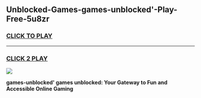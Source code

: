 
## Unblocked-Games-games-unblocked'-Play-Free-5u8zr
<h3>
<a href="https://premium76.site?title=games-unblocked'&ref=17A">CLICK TO PLAY</a></h3>
<hr>

<h3>
<a href="https://premium76.site?title=games-unblocked'&ref=17A">CLICK 2 PLAY</a>
  
</h3>

<a href="https://premium76.site?title=games-unblocked'&ref=17A"><img src="https://clearcache.store/games.png"></a>


**games-unblocked' games unblocked: Your Gateway to Fun and Accessible Online Gaming**

